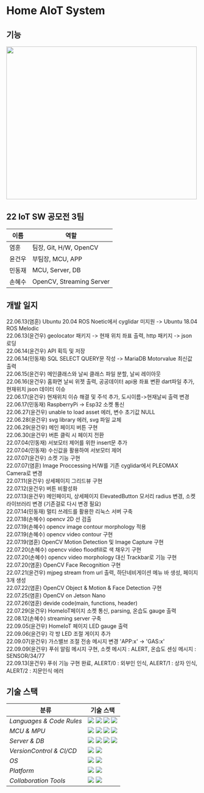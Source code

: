 # Home AIoT System

## 기능

<img src="https://user-images.githubusercontent.com/91246353/188445945-645ad175-c101-45f1-9ffb-e8bbf481d718.jpg" width="500" height="400"/>

## 22 IoT SW 공모전 3팀

|이름|역할|
|---|--------|
|염훈|팀장, Git, H/W, OpenCV|
|윤건우|부팀장, MCU, APP|
|민동재|MCU, Server, DB|
|손혜수|OpenCV, Streaming Server|

##  개발 일지
22.06.13(염훈) Ubuntu 20.04 ROS Noetic에서 cyglidar 미지원 -> Ubuntu 18.04 ROS Melodic   
22.06.13(윤건우) geolocator 패키지 -> 현재 위치 좌표 출력, http 패키지 -> json 로딩   
22.06.14(윤건우) API 획득 및 저장   
22.06.14(민동재) SQL SELECT QUERY문 작성 -> MariaDB Motorvalue 최신값 출력   
22.06.15(윤건우) 메인클래스와 날씨 클래스 파일 분할, 날씨 레이아웃   
22.06.16(윤건우) 홈화면 날씨 위젯 출력, 공공데이터 api용 좌표 변환 dart파일 추가, 현재위치 json 데이터 이슈   
22.06.17(윤건우) 현재위치 이슈 해결 및 주석 추가, 도시이름->현재날씨 출력 변경   
22.06.17(민동재) RaspberryPi -> Esp32 소켓 통신   
22.06.27(윤건우) unable to load asset 에러, 변수 초기값 NULL   
22.06.28(윤건우) svg library 에러, svg 파일 교체   
22.06.29(윤건우) 메인 페이지 버튼 구현   
22.06.30(윤건우) 버튼 클릭 시 페이지 전환   
22.07.04(민동재) 서보모터 제어를 위한 insert문 추가   
22.07.04(민동재) 수신값을 활용하여 서보모터 제어   
22.07.07(윤건우) 소켓 기능 구현   
22.07.07(염훈) Image Proccessing H/W를 기존 cyglidar에서 PLEOMAX Camera로 변경   
22.07.11(윤건우) 상세페이지 그리드뷰 구현   
22.07.12(윤건우) 버튼 비활성화   
22.07.13(윤건우) 메인페이지, 상세페이지 ElevatedButton 모서리 radius 변경, 소켓 라이브러리 변경 (기존걸로 다시 변경 필요)  
22.07.14(민동재) 멀티 쓰레드를 활용한 리눅스 서버 구축    
22.07.18(손혜수) opencv 2D 선 검출     
22.07.19(손혜수) opencv image contour morphology 적용     
22.07.19(손혜수) opencv video contour 구현   
22.07.19(염훈) OpenCV Motion Detection 및 Image Capture 구현   
22.07.20(손혜수) opencv video floodfill로 색 채우기 구현   
22.07.20(손혜수) opencv video morphology 대신 Trackbar로 기능 구현   
22.07.20(염훈) OpenCV Face Recognition 구현   
22.07.21(윤건우) mjpeg stream from url 출력, 하단네비게이션 메뉴 바 생성, 페이지 3개 생성   
22.07.22(염훈) OpenCV Object & Motion & Face Detection 구현   
22.07.25(염훈) OpenCV on Jetson Nano   
22.07.26(염훈) devide code(main, functions, header)   
22.07.29(윤건우) HomeIoT페이지 소켓 통신, parsing, 온습도 gauge 출력   
22.08.12(손혜수) streaming server 구축   
22.09.05(윤건우) HomeIoT 페이지 LED gauge 출력   
22.09.06(윤건우) 각 방 LED 조절 게이지 추가   
22.09.07(윤건우) 가스밸브 조절 전송 메시지 변경 'APP:x' -> 'GAS:x'  
22.09.09(윤건우) 푸쉬 알림 메시지 구현, 소켓 메시지 : ALERT, 온습도 센싱 메시지 : SENSOR/34/77   
22.09.13(윤건우) 푸쉬 기능 구현 완료, ALERT/0 : 외부인 인식, ALERT/1 : 상자 인식, ALERT/2 : 지문인식 에러   

## 기술 스택

| <center>분류</center> |<center>기술 스택</center>|
| :-------------------- | :----------------------------------------------------------------------------------------------------------------------------------------------------------------------------------------------------------------------------------------------------------------------------------------------------------------------------------------------------------------------------------------------------------------------------------------- |
| *Languages & Code Rules*|<img src="https://img.shields.io/badge/C-A8B9CC?style=flat-square&logo=C&logoColor=white"/> <img src="https://img.shields.io/badge/C++-00599C?style=flat-square&logo=C%2B%2B&logoColor=white"/> <img src="https://img.shields.io/badge/Dart-0175C2?style=flat-square&logo=Dart&logoColor=white"/> <img src="https://img.shields.io/badge/Python-3776AB?style=flat-square&logo=Python&logoColor=white"/>|
| *MCU & MPU*| <img src="https://img.shields.io/badge/Arduino Pro Mini-00979D?style=flat-square&logo=Arduino&logoColor=white"/> <img src="https://img.shields.io/badge/ESP32-E7352C?style=flat-square&logo=Espressif&logoColor=white"/> <img src="https://img.shields.io/badge/Raspberry Pi 4-A22846?style=flat-square&logo=Raspberry Pi&logoColor=white"/> <img src="https://img.shields.io/badge/Jetson Nano-76B900?style=flat-square&logo=NVIDIA&logoColor=white"/> |
| *Server & DB*|<img src="https://img.shields.io/badge/Apache-D22128?style=flat-square&logo=Apache&logoColor=white"/> <img src="https://img.shields.io/badge/PHP-777BB4?style=flat-square&logo=PHP&logoColor=white"/> <img src="https://img.shields.io/badge/MariaDB-003545?style=flat-square&logo=MariaDB&logoColor=white"/> <img src="https://img.shields.io/badge/Flask-000000?style=flat-square&logo=Flask&logoColor=white"/>|
| *VersionControl & CI/CD*| <img src="https://img.shields.io/badge/Git-F05032?style=flat-square&logo=Git&logoColor=white"/> <img src="https://img.shields.io/badge/GitHub-181717?style=flat-square&logo=GitHub&logoColor=white"/>|
| *OS*|<img src="https://img.shields.io/badge/Windows 10-0078D6?style=flat-square&logo=Windows&logoColor=white"/> <img src="https://img.shields.io/badge/Ubuntu 18.04-E95420?style=flat-square&logo=Ubuntu&logoColor=white"/>|
| *Platform*| <img src="https://img.shields.io/badge/OpenCV-5C3EE8?style=flat-square&logo=OpenCV&logoColor=white"/> <img src="https://img.shields.io/badge/Flutter-02569B?style=flat-square&logo=Flutter&logoColor=white"/>|
| *Collaboration Tools*|<img src="https://img.shields.io/badge/Google Docs-4285F4?style=flat-square&logo=Google&logoColor=white"/>  <img src="https://img.shields.io/badge/Notion-000000?style=flat-square&logo=Notion&logoColor=white"/>|
